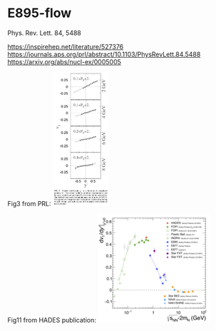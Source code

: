 # E895-flow


Phys. Rev. Lett. 84, 5488

https://inspirehep.net/literature/527376
https://journals.aps.org/prl/abstract/10.1103/PhysRevLett.84.5488
https://arxiv.org/abs/nucl-ex/0005005

Fig3 from PRL:
<img src="figure/PhysRevLett.84.5488_Fig3.png" width="25%">

Fig11 from HADES publication:
<img src="figure/HADES_v1_energydep_sNN_2m.png" width="50%">